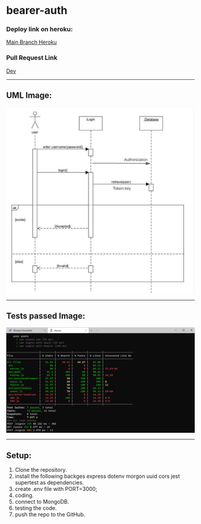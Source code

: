 # bearer-auth

### Deploy link on heroku:

[Main Branch Heroku](https://bearer-auth-haneen.herokuapp.com/)


### Pull Request Link

[Dev](https://github.com/HaneenKh88/bearer-auth/pull/2)


****************************************************************************************************

## UML Image:

![UML](https://github.com/HaneenKh88/bearer-auth/blob/dev/UMLLab07.png)


*****************************************************************************************************
## Tests passed Image:

![TestImg](https://github.com/HaneenKh88/bearer-auth/blob/main/lab07test.png)



****************************************************************************************************

## Setup:

1. Clone the repository.
2. install the following backges express dotenv morgon uuid cors jest supertest as dependencies.
3. create .env file with PORT=3000;
4. coding.
5. connect to MongoDB.
6. testing the code.
7. push the repo to the GitHub.



